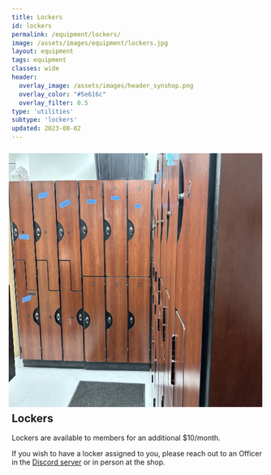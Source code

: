 ```yaml
---
title: Lockers
id: lockers
permalink: /equipment/lockers/
image: /assets/images/equipment/lockers.jpg
layout: equipment
tags: equipment
classes: wide
header:
  overlay_image: /assets/images/header_synshop.png
  overlay_color: "#5e616c"
  overlay_filter: 0.5
type: 'utilities'
subtype: 'lockers'
updated: 2023-08-02
---
```

<img align="right" width="500" height="500" src="/assets/images/equipment/lockers.jpg" style="padding: 10px">

## Lockers

Lockers are available to members for an additional $10/month.

If you wish to have a locker assigned to you, please reach out to an Officer in the [Discord server](https://synshop.org/discord) or in person at the shop.